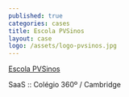 ```yaml
---
published: true
categories: cases
title: Escola PVSinos
layout: case
logo: /assets/logo-pvsinos.jpg
---
```


[Escola PVSinos](http://www.pvsinos.com.br)

SaaS :: Colégio 360º / Cambridge
